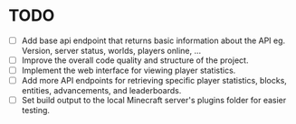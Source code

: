 # TODO

- [ ] Add base api endpoint that returns basic information about the API eg. Version, server status, worlds, players online, ...
- [ ] Improve the overall code quality and structure of the project.
- [ ] Implement the web interface for viewing player statistics.
- [ ] Add more API endpoints for retrieving specific player statistics, blocks, entities, advancements, and leaderboards.
- [ ] Set build output to the local Minecraft server's plugins folder for easier testing.

